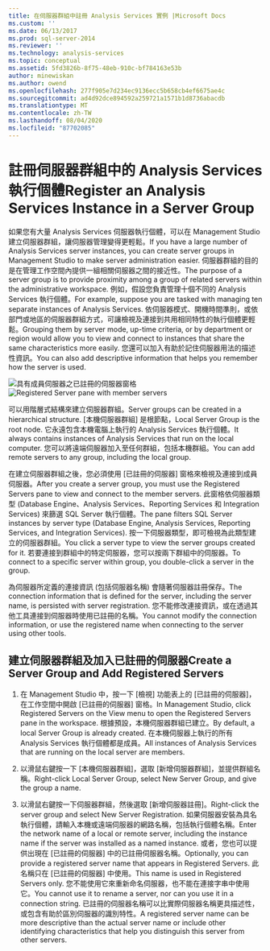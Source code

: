 ```yaml
---
title: 在伺服器群組中註冊 Analysis Services 實例 |Microsoft Docs
ms.custom: ''
ms.date: 06/13/2017
ms.prod: sql-server-2014
ms.reviewer: ''
ms.technology: analysis-services
ms.topic: conceptual
ms.assetid: 5fd3826b-8f75-48eb-910c-bf784163e53b
author: minewiskan
ms.author: owend
ms.openlocfilehash: 277f905e7d234ec9136ecc5b658cb4ef6675ae4c
ms.sourcegitcommit: ad4d92dce894592a259721a1571b1d8736abacdb
ms.translationtype: MT
ms.contentlocale: zh-TW
ms.lasthandoff: 08/04/2020
ms.locfileid: "87702085"
---
```

# <a name="register-an-analysis-services-instance-in-a-server-group"></a><span data-ttu-id="9ce63-102">註冊伺服器群組中的 Analysis Services 執行個體</span><span class="sxs-lookup"><span data-stu-id="9ce63-102">Register an Analysis Services Instance in a Server Group</span></span>
  <span data-ttu-id="9ce63-103">如果您有大量 Analysis Services 伺服器執行個體，可以在 Management Studio 建立伺服器群組，讓伺服器管理變得更輕鬆。</span><span class="sxs-lookup"><span data-stu-id="9ce63-103">If you have a large number of Analysis Services server instances, you can create server groups in Management Studio to make server administration easier.</span></span> <span data-ttu-id="9ce63-104">伺服器群組的目的是在管理工作空間內提供一組相關伺服器之間的接近性。</span><span class="sxs-lookup"><span data-stu-id="9ce63-104">The purpose of a server group is to provide proximity among a group of related servers within the administrative workspace.</span></span> <span data-ttu-id="9ce63-105">例如，假設您負責管理十個不同的 Analysis Services 執行個體。</span><span class="sxs-lookup"><span data-stu-id="9ce63-105">For example, suppose you are tasked with managing ten separate instances of Analysis Services.</span></span> <span data-ttu-id="9ce63-106">依伺服器模式、開機時間準則，或依部門或地區的伺服器群組方式，可讓檢視及連接到共用相同特性的執行個體更輕鬆。</span><span class="sxs-lookup"><span data-stu-id="9ce63-106">Grouping them by server mode, up-time criteria, or by department or region would allow you to view and connect to instances that share the same characteristics more easily.</span></span> <span data-ttu-id="9ce63-107">您還可以加入有助於記住伺服器用法的描述性資訊。</span><span class="sxs-lookup"><span data-stu-id="9ce63-107">You can also add descriptive information that helps you remember how the server is used.</span></span>

 <span data-ttu-id="9ce63-108">![具有成員伺服器之已註冊的伺服器窗格](../media/ssas-ssms-registerserver.gif "具有成員伺服器之已註冊的伺服器窗格")</span><span class="sxs-lookup"><span data-stu-id="9ce63-108">![Registered Server pane with member servers](../media/ssas-ssms-registerserver.gif "Registered Server pane with member servers")</span></span>

 <span data-ttu-id="9ce63-109">可以用階層式結構來建立伺服器群組。</span><span class="sxs-lookup"><span data-stu-id="9ce63-109">Server groups can be created in a hierarchical structure.</span></span> <span data-ttu-id="9ce63-110">[本機伺服器群組] 是根節點，</span><span class="sxs-lookup"><span data-stu-id="9ce63-110">Local Server Group is the root node.</span></span> <span data-ttu-id="9ce63-111">它永遠包含本機電腦上執行的 Analysis Services 執行個體。</span><span class="sxs-lookup"><span data-stu-id="9ce63-111">It always contains instances of Analysis Services that run on the local computer.</span></span> <span data-ttu-id="9ce63-112">您可以將遠端伺服器加入至任何群組，包括本機群組。</span><span class="sxs-lookup"><span data-stu-id="9ce63-112">You can add remote servers to any group, including the local group.</span></span>

 <span data-ttu-id="9ce63-113">在建立伺服器群組之後，您必須使用 [已註冊的伺服器] 窗格來檢視及連接到成員伺服器。</span><span class="sxs-lookup"><span data-stu-id="9ce63-113">After you create a server group, you must use the Registered Servers pane to view and connect to the member servers.</span></span> <span data-ttu-id="9ce63-114">此窗格依伺服器類型 (Database Engine、Analysis Services、Reporting Services 和 Integration Services) 來篩選 SQL Server 執行個體。</span><span class="sxs-lookup"><span data-stu-id="9ce63-114">The pane filters SQL Server instances by server type (Database Engine, Analysis Services, Reporting Services, and Integration Services).</span></span> <span data-ttu-id="9ce63-115">按一下伺服器類型，即可檢視為此類型建立的伺服器群組。</span><span class="sxs-lookup"><span data-stu-id="9ce63-115">You click a server type to view the server groups created for it.</span></span> <span data-ttu-id="9ce63-116">若要連接到群組中的特定伺服器，您可以按兩下群組中的伺服器。</span><span class="sxs-lookup"><span data-stu-id="9ce63-116">To connect to a specific server within group, you double-click a server in the group.</span></span>

 <span data-ttu-id="9ce63-117">為伺服器所定義的連接資訊 (包括伺服器名稱) 會隨著伺服器註冊保存。</span><span class="sxs-lookup"><span data-stu-id="9ce63-117">The connection information that is defined for the server, including the server name, is persisted with server registration.</span></span> <span data-ttu-id="9ce63-118">您不能修改連接資訊，或在透過其他工具連接到伺服器時使用已註冊的名稱。</span><span class="sxs-lookup"><span data-stu-id="9ce63-118">You cannot modify the connection information, or use the registered name when connecting to the server using other tools.</span></span>

## <a name="create-a-server-group-and-add-registered-servers"></a><span data-ttu-id="9ce63-119">建立伺服器群組及加入已註冊的伺服器</span><span class="sxs-lookup"><span data-stu-id="9ce63-119">Create a Server Group and Add Registered Servers</span></span>

1.  <span data-ttu-id="9ce63-120">在 Management Studio 中，按一下 [檢視] 功能表上的 [已註冊的伺服器]，在工作空間中開啟 [已註冊的伺服器] 窗格。</span><span class="sxs-lookup"><span data-stu-id="9ce63-120">In Management Studio, click Registered Servers on the View menu to open the Registered Servers pane in the workspace.</span></span> <span data-ttu-id="9ce63-121">根據預設，本機伺服器群組已建立。</span><span class="sxs-lookup"><span data-stu-id="9ce63-121">By default, a local Server Group is already created.</span></span> <span data-ttu-id="9ce63-122">在本機伺服器上執行的所有 Analysis Services 執行個體都是成員。</span><span class="sxs-lookup"><span data-stu-id="9ce63-122">All instances of Analysis Services that are running on the local server are members.</span></span>

2.  <span data-ttu-id="9ce63-123">以滑鼠右鍵按一下 [本機伺服器群組]，選取 [新增伺服器群組]，並提供群組名稱。</span><span class="sxs-lookup"><span data-stu-id="9ce63-123">Right-click Local Server Group, select New Server Group, and give the group a name.</span></span>

3.  <span data-ttu-id="9ce63-124">以滑鼠右鍵按一下伺服器群組，然後選取 [新增伺服器註冊]。</span><span class="sxs-lookup"><span data-stu-id="9ce63-124">Right-click the server group and select New Server Registration.</span></span> <span data-ttu-id="9ce63-125">如果伺服器安裝為具名執行個體，請輸入本機或遠端伺服器的網路名稱，包括執行個體名稱。</span><span class="sxs-lookup"><span data-stu-id="9ce63-125">Enter the network name of a local or remote server, including the instance name if the server was installed as a named instance.</span></span> <span data-ttu-id="9ce63-126">或者，您也可以提供出現在 [已註冊的伺服器] 中的已註冊伺服器名稱。</span><span class="sxs-lookup"><span data-stu-id="9ce63-126">Optionally, you can provide a registered server name that appears in Registered Servers.</span></span> <span data-ttu-id="9ce63-127">此名稱只在 [已註冊的伺服器] 中使用。</span><span class="sxs-lookup"><span data-stu-id="9ce63-127">This name is used in Registered Servers only.</span></span> <span data-ttu-id="9ce63-128">您不能使用它來重新命名伺服器，也不能在連接字串中使用它。</span><span class="sxs-lookup"><span data-stu-id="9ce63-128">You cannot use it to rename a server, nor can you use it in a connection string.</span></span> <span data-ttu-id="9ce63-129">已註冊的伺服器名稱可以比實際伺服器名稱更具描述性，或包含有助於區別伺服器的識別特性。</span><span class="sxs-lookup"><span data-stu-id="9ce63-129">A registered server name can be more descriptive than the actual server name or include other identifying characteristics that help you distinguish this server from other servers.</span></span>


